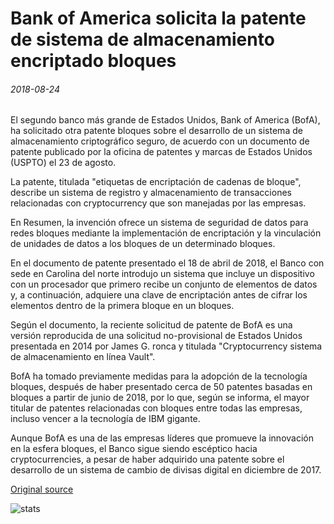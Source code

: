 # Bank of America solicita la patente de sistema de almacenamiento encriptado bloques

###### 2018-08-24

El segundo banco más grande de Estados Unidos, Bank of America (BofA), ha solicitado otra patente bloques sobre el desarrollo de un sistema de almacenamiento criptográfico seguro, de acuerdo con un documento de patente publicado por la oficina de patentes y marcas de Estados Unidos (USPTO) el 23 de agosto.

La patente, titulada "etiquetas de encriptación de cadenas de bloque", describe un sistema de registro y almacenamiento de transacciones relacionadas con cryptocurrency que son manejadas por las empresas.

En Resumen, la invención ofrece un sistema de seguridad de datos para redes bloques mediante la implementación de encriptación y la vinculación de unidades de datos a los bloques de un determinado bloques.

En el documento de patente presentado el 18 de abril de 2018, el Banco con sede en Carolina del norte introdujo un sistema que incluye un dispositivo con un procesador que primero recibe un conjunto de elementos de datos y, a continuación, adquiere una clave de encriptación antes de cifrar los elementos dentro de la primera bloque en un bloques.

Según el documento, la reciente solicitud de patente de BofA es una versión reproducida de una solicitud no-provisional de Estados Unidos presentada en 2014 por James G. ronca y titulada "Cryptocurrency sistema de almacenamiento en línea Vault".

BofA ha tomado previamente medidas para la adopción de la tecnología bloques, después de haber presentado cerca de 50 patentes basadas en bloques a partir de junio de 2018, por lo que, según se informa, el mayor titular de patentes relacionadas con bloques entre todas las empresas, incluso vencer a la tecnología de IBM gigante.

Aunque BofA es una de las empresas líderes que promueve la innovación en la esfera bloques, el Banco sigue siendo escéptico hacia cryptocurrencies, a pesar de haber adquirido una patente sobre el desarrollo de un sistema de cambio de divisas digital en diciembre de 2017.

[Original source](https://cointelegraph.com/news/bank-of-america-applies-for-blockchain-based-encrypted-crypto-storage-system-patent)

![stats](https://c.statcounter.com/11760860/0/a89fa40b/1/ "stats")